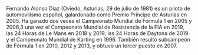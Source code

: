Fernando Alonso Díaz (Oviedo, Asturias; 29 de julio de 1981) es un piloto
de automovilismo español, galardonado como Premio Príncipe de Asturias en 2005.
Ha ganado dos veces el Campeonato Mundial de Fórmula 1 en 2005 y 2006,3​ una vez
el Campeonato Mundial de Resistencia de la FIA en 2019, las 24 Horas de Le Mans
en 2018 y 2019, las 24 Horas de Daytona de 2019 y el Campeonato Mundial de Karting
en 1996. También resultó subcampeón de Fórmula 1 en 2010, 2012 y 2013, y obtuvo
un tercer puesto en 2007.